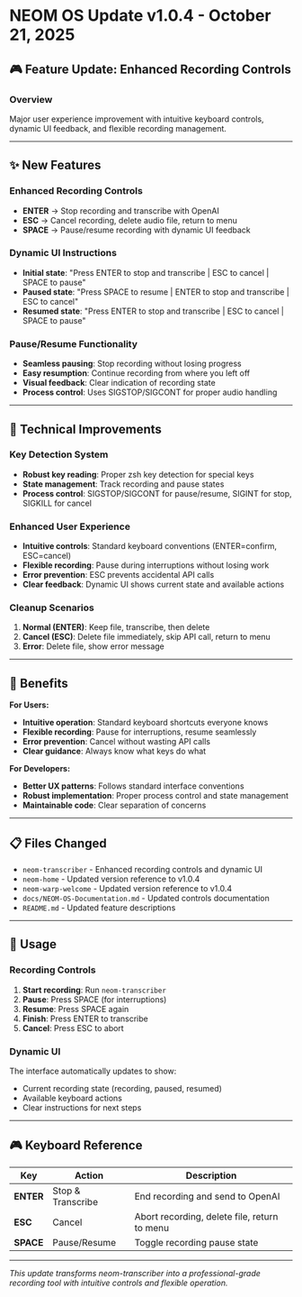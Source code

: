# NEOM OS Update v1.0.4 - October 21, 2025

## 🎮 Feature Update: Enhanced Recording Controls

### Overview
Major user experience improvement with intuitive keyboard controls, dynamic UI feedback, and flexible recording management.

---

## ✨ New Features

### **Enhanced Recording Controls**
- **ENTER** → Stop recording and transcribe with OpenAI
- **ESC** → Cancel recording, delete audio file, return to menu
- **SPACE** → Pause/resume recording with dynamic UI feedback

### **Dynamic UI Instructions**
- **Initial state**: "Press ENTER to stop and transcribe | ESC to cancel | SPACE to pause"
- **Paused state**: "Press SPACE to resume | ENTER to stop and transcribe | ESC to cancel"
- **Resumed state**: "Press ENTER to stop and transcribe | ESC to cancel | SPACE to pause"

### **Pause/Resume Functionality**
- **Seamless pausing**: Stop recording without losing progress
- **Easy resumption**: Continue recording from where you left off
- **Visual feedback**: Clear indication of recording state
- **Process control**: Uses SIGSTOP/SIGCONT for proper audio handling

---

## 🔧 Technical Improvements

### **Key Detection System**
- **Robust key reading**: Proper zsh key detection for special keys
- **State management**: Track recording and pause states
- **Process control**: SIGSTOP/SIGCONT for pause/resume, SIGINT for stop, SIGKILL for cancel

### **Enhanced User Experience**
- **Intuitive controls**: Standard keyboard conventions (ENTER=confirm, ESC=cancel)
- **Flexible recording**: Pause during interruptions without losing work
- **Error prevention**: ESC prevents accidental API calls
- **Clear feedback**: Dynamic UI shows current state and available actions

### **Cleanup Scenarios**
1. **Normal (ENTER)**: Keep file, transcribe, then delete
2. **Cancel (ESC)**: Delete file immediately, skip API call, return to menu
3. **Error**: Delete file, show error message

---

## 🎯 Benefits

**For Users:**
- **Intuitive operation**: Standard keyboard shortcuts everyone knows
- **Flexible recording**: Pause for interruptions, resume seamlessly
- **Error prevention**: Cancel without wasting API calls
- **Clear guidance**: Always know what keys do what

**For Developers:**
- **Better UX patterns**: Follows standard interface conventions
- **Robust implementation**: Proper process control and state management
- **Maintainable code**: Clear separation of concerns

---

## 📋 Files Changed

- `neom-transcriber` - Enhanced recording controls and dynamic UI
- `neom-home` - Updated version reference to v1.0.4
- `neom-warp-welcome` - Updated version reference to v1.0.4
- `docs/NEOM-OS-Documentation.md` - Updated controls documentation
- `README.md` - Updated feature descriptions

---

## 🚀 Usage

### **Recording Controls**
1. **Start recording**: Run `neom-transcriber`
2. **Pause**: Press SPACE (for interruptions)
3. **Resume**: Press SPACE again
4. **Finish**: Press ENTER to transcribe
5. **Cancel**: Press ESC to abort

### **Dynamic UI**
The interface automatically updates to show:
- Current recording state (recording, paused, resumed)
- Available keyboard actions
- Clear instructions for next steps

---

## 🎮 Keyboard Reference

| Key | Action | Description |
|-----|--------|-------------|
| **ENTER** | Stop & Transcribe | End recording and send to OpenAI |
| **ESC** | Cancel | Abort recording, delete file, return to menu |
| **SPACE** | Pause/Resume | Toggle recording pause state |

---

*This update transforms neom-transcriber into a professional-grade recording tool with intuitive controls and flexible operation.*
